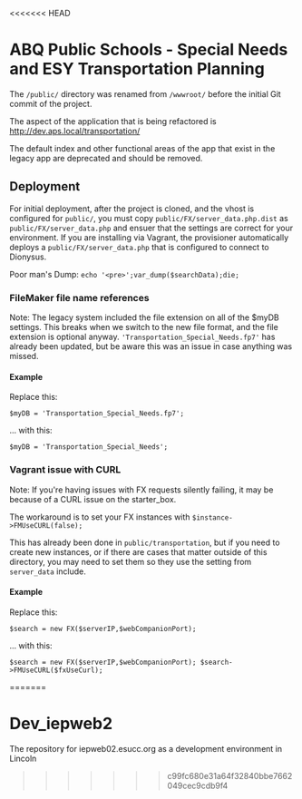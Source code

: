 <<<<<<< HEAD
# ABQ Public Schools - Special Needs and ESY Transportation Planning

The `/public/` directory was renamed from `/wwwroot/` before the initial Git commit of the project.

The aspect of the application that is being refactored is <http://dev.aps.local/transportation/>

The default index and other functional areas of the app that exist in the legacy app are deprecated and should be
removed.

## Deployment

For initial deployment, after the project is cloned, and the vhost is configured for `public/`, you must copy
`public/FX/server_data.php.dist` as `public/FX/server_data.php` and ensuer that the settings are correct for your
environment. If you are installing via Vagrant, the provisioner automatically deploys a `public/FX/server_data.php`
that is configured to connect to Dionysus.

Poor man's Dump:
`echo '<pre>';var_dump($searchData);die;`

### FileMaker file name references

Note: The legacy system included the file extension on all of the $myDB settings. This breaks when we switch to the
new file format, and the file extension is optional anyway. `'Transportation_Special_Needs.fp7'` has already been
updated, but be aware this was an issue in case anything was missed.
  
#### Example

Replace this:
```
$myDB = 'Transportation_Special_Needs.fp7';
```

... with this:
```
$myDB = 'Transportation_Special_Needs';
```



### Vagrant issue with CURL

Note: If you're having issues with FX requests silently failing, it may be because of a CURL issue on the starter_box.

The workaround is to set your FX instances with `$instance->FMUseCURL(false);`

This has already been done in `public/transportation`, but if you need to create new instances, or if there are cases
that matter outside of this directory, you may need to set them so they use the setting from `server_data` include.

#### Example

Replace this:
```
$search = new FX($serverIP,$webCompanionPort);
```

... with this:
```
$search = new FX($serverIP,$webCompanionPort); $search->FMUseCURL($fxUseCurl);
```
=======
# Dev_iepweb2
The repository for iepweb02.esucc.org as a development environment in Lincoln
>>>>>>> c99fc680e31a64f32840bbe7662049cec9cdb9f4
